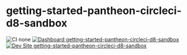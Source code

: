# getting-started-pantheon-circleci-d8-sandbox

![CI none](https://img.shields.io/badge/ci-none-orange.svg)
[![Dashboard getting-started-pantheon-circleci-d8-sandbox](https://img.shields.io/badge/dashboard-getting_started_pantheon_circleci_d8_sandbox-yellow.svg)](https://dashboard.pantheon.io/sites/5e90408b-90a5-4bb9-bf07-ef675de05b66#dev/code)
[![Dev Site getting-started-pantheon-circleci-d8-sandbox](https://img.shields.io/badge/site-getting_started_pantheon_circleci_d8_sandbox-blue.svg)](http://dev-getting-started-pantheon-circleci-d8-sandbox.pantheonsite.io/)